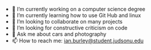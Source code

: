 - 🔭 I’m currently working on a computer science degree
- 🌱 I’m currently learning how to use Git Hub and linux
- 👯 I’m looking to collaborate on many projects
- 🤔 I’m looking for constructive criticism on code
- 💬 Ask me about cars and photography
- 📫 How to reach me: ian.burley@student.judsonu.edu


<!--
**IanBurley/IanBurley** is a ✨ _special_ ✨ repository because its `README.md` (this file) appears on your GitHub profile.

Here are some ideas to get you started:

- 🔭 I’m currently working on ...
- 🌱 I’m currently learning ...
- 👯 I’m looking to collaborate on ...
- 🤔 I’m looking for help with ...
- 💬 Ask me about ...
- 📫 How to reach me: ...
- 😄 Pronouns: ...
- ⚡ Fun fact: ...
-->
